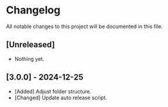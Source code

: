 # Changelog

All notable changes to this project will be documented in this file.

## [Unreleased]

- Nothing yet.

## [3.0.0] - 2024-12-25

- [Added] Adjust folder structure.
- [Changed] Update auto release script.
